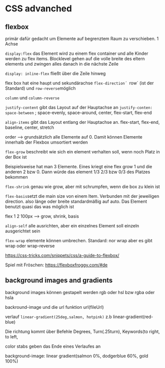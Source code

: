 # CSS advanched

## flexbox

primär dafür gedacht um Elemente auf begrenztem Raum zu verschieben. 1 Achse

`display:flex` das Element wird zu einem flex container und alle Kinder werden zu flex items. Blocklevel gehen auf die volle breite des eltern elements und zwingen alles danach in die nächste Zeile

`display: inline-flex` fließt über die Zeile hinweg

flex box hat eine haupt und sekundärachse
`flex-direction´
`row´ (ist der Standard) und `row-reverse`möglich

`column` und `column-reverse` 

`justify-content` gibt das Layout auf der Hauptachse an
`justify-conten: space-between` ; space-evenly, space-around, center, flex-start, flex-end


`align-items` gibt das Layout entlang der Hauptachse an. flex-start, flex-end, baseline, center, stretch


order --> grundsätzlich alle Elemente auf 0. Damit können Elemente innerhalb der Flexbox umsortiert werden

`flex-grow` beschreibt wie sich ein element verhalten soll, wenn noch Platz in der Box ist

Beispielsweise hat man 3 Elemente. Eines kriegt eine flex grow 1 und die anderen 2 bzw 0. Dann würde das element  1/3 2/3 bzw 0/3 des Platzes bekommen


`flex-shrink` genau wie grow, aber mit schrumpfen, wenn die box zu klein ist



`flex-basis`setzt die main size von einem Item. Verbunden mit der jeweiligen direction. also länge oder breite
standardmäßig auf auto. Das Element benutzt quasi das was möglich ist


flex 1 2 100px   --> grow, shrink, basis


`align-self` alle ausrichten, aber ein einzelnes Element soll einzeln ausgerichtet sein


`flex-wrap` elemente können umbrechen. Standard: nor wrap aber es gibt wrap oder wrap-reverse


https://css-tricks.com/snippets/css/a-guide-to-flexbox/

Spiel mit Fröschen: https://flexboxfroggy.com/#de


## background images and gradients

background images können gestapelt werden
rgb oder hsl
bzw rgba oder hsla

backround-image und die url funktion url(fileUrl)

verlauf `linear-gradient(25deg,salmon, hotpink)`
z.b linear-gradient(red-blue)

Die richtung kommt über Befehle Degrees, Turn(.25turn), Keywords(to right, to left,

color stabs geben das Ende eines Verlaufes an

background-image: linear gradient(salmon 0%, dodgerblue 60%, gold 100%) 

